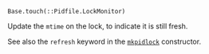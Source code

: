 ```
Base.touch(::Pidfile.LockMonitor)
```

Update the `mtime` on the lock, to indicate it is still fresh.

See also the `refresh` keyword in the [`mkpidlock`](@ref) constructor.

